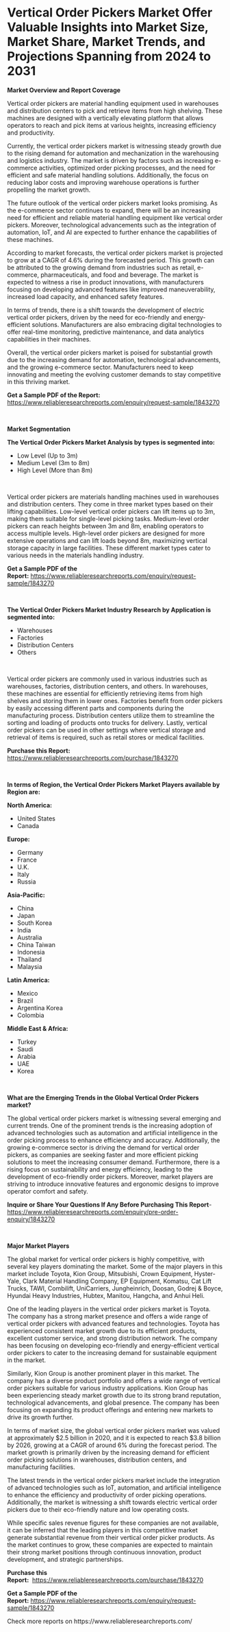 <p><h1>Vertical Order Pickers Market Offer Valuable Insights into Market Size, Market Share, Market Trends, and Projections Spanning from 2024 to 2031</h1></p><p><strong>Market Overview and Report Coverage</strong></p>
<p><p>Vertical order pickers are material handling equipment used in warehouses and distribution centers to pick and retrieve items from high shelving. These machines are designed with a vertically elevating platform that allows operators to reach and pick items at various heights, increasing efficiency and productivity.</p><p>Currently, the vertical order pickers market is witnessing steady growth due to the rising demand for automation and mechanization in the warehousing and logistics industry. The market is driven by factors such as increasing e-commerce activities, optimized order picking processes, and the need for efficient and safe material handling solutions. Additionally, the focus on reducing labor costs and improving warehouse operations is further propelling the market growth.</p><p>The future outlook of the vertical order pickers market looks promising. As the e-commerce sector continues to expand, there will be an increasing need for efficient and reliable material handling equipment like vertical order pickers. Moreover, technological advancements such as the integration of automation, IoT, and AI are expected to further enhance the capabilities of these machines.</p><p>According to market forecasts, the vertical order pickers market is projected to grow at a CAGR of 4.6% during the forecasted period. This growth can be attributed to the growing demand from industries such as retail, e-commerce, pharmaceuticals, and food and beverage. The market is expected to witness a rise in product innovations, with manufacturers focusing on developing advanced features like improved maneuverability, increased load capacity, and enhanced safety features.</p><p>In terms of trends, there is a shift towards the development of electric vertical order pickers, driven by the need for eco-friendly and energy-efficient solutions. Manufacturers are also embracing digital technologies to offer real-time monitoring, predictive maintenance, and data analytics capabilities in their machines.</p><p>Overall, the vertical order pickers market is poised for substantial growth due to the increasing demand for automation, technological advancements, and the growing e-commerce sector. Manufacturers need to keep innovating and meeting the evolving customer demands to stay competitive in this thriving market.</p></p>
<p><strong>Get a Sample PDF of the Report:</strong> <a href="https://www.reliableresearchreports.com/enquiry/request-sample/1843270">https://www.reliableresearchreports.com/enquiry/request-sample/1843270</a></p>
<p>&nbsp;</p>
<p><strong>Market Segmentation</strong></p>
<p><strong>The Vertical Order Pickers Market Analysis by types is segmented into:</strong></p>
<p><ul><li>Low Level (Up to 3m)</li><li>Medium Level (3m to 8m)</li><li>High Level (More than 8m)</li></ul></p>
<p>&nbsp;</p>
<p><p>Vertical order pickers are materials handling machines used in warehouses and distribution centers. They come in three market types based on their lifting capabilities. Low-level vertical order pickers can lift items up to 3m, making them suitable for single-level picking tasks. Medium-level order pickers can reach heights between 3m and 8m, enabling operators to access multiple levels. High-level order pickers are designed for more extensive operations and can lift loads beyond 8m, maximizing vertical storage capacity in large facilities. These different market types cater to various needs in the materials handling industry.</p></p>
<p><strong>Get a Sample PDF of the Report:</strong>&nbsp;<a href="https://www.reliableresearchreports.com/enquiry/request-sample/1843270">https://www.reliableresearchreports.com/enquiry/request-sample/1843270</a></p>
<p>&nbsp;</p>
<p><strong>The Vertical Order Pickers Market Industry Research by Application is segmented into:</strong></p>
<p><ul><li>Warehouses</li><li>Factories</li><li>Distribution Centers</li><li>Others</li></ul></p>
<p>&nbsp;</p>
<p><p>Vertical order pickers are commonly used in various industries such as warehouses, factories, distribution centers, and others. In warehouses, these machines are essential for efficiently retrieving items from high shelves and storing them in lower ones. Factories benefit from order pickers by easily accessing different parts and components during the manufacturing process. Distribution centers utilize them to streamline the sorting and loading of products onto trucks for delivery. Lastly, vertical order pickers can be used in other settings where vertical storage and retrieval of items is required, such as retail stores or medical facilities.</p></p>
<p><strong>Purchase this Report:</strong>&nbsp; <a href="https://www.reliableresearchreports.com/purchase/1843270">https://www.reliableresearchreports.com/purchase/1843270</a></p>
<p>&nbsp;</p>
<p><strong>In terms of Region, the Vertical Order Pickers Market Players available by Region are:</strong></p>
<p>
    <p> <strong> North America: </strong>
        <ul>
            <li>United States</li>
            <li>Canada</li>
        </ul>
        </p> 
    <p> <strong> Europe: </strong>
        <ul>
            <li>Germany</li>
            <li>France</li>
            <li>U.K.</li>
            <li>Italy</li>
            <li>Russia</li>
        </ul>
        </p> 
    <p> <strong> Asia-Pacific: </strong>
        <ul>
            <li>China</li>
            <li>Japan</li>
            <li>South Korea</li>
            <li>India</li>
            <li>Australia</li>
            <li>China Taiwan</li>
            <li>Indonesia</li>
            <li>Thailand</li>
            <li>Malaysia</li>
        </ul>
        </p> 
    <p> <strong> Latin America: </strong>
        <ul>
            <li>Mexico</li>
            <li>Brazil</li>
            <li>Argentina Korea</li>
            <li>Colombia</li>
        </ul>
        </p> 
    <p> <strong> Middle East & Africa: </strong>
        <ul>
            <li>Turkey</li>
            <li>Saudi</li>
            <li>Arabia</li>
            <li>UAE</li>
            <li>Korea</li>
        </ul>
    </p>
    </p>
<p>&nbsp;</p>
<p><strong>What are the Emerging Trends in the Global Vertical Order Pickers market?</strong></p>
<p><p>The global vertical order pickers market is witnessing several emerging and current trends. One of the prominent trends is the increasing adoption of advanced technologies such as automation and artificial intelligence in the order picking process to enhance efficiency and accuracy. Additionally, the growing e-commerce sector is driving the demand for vertical order pickers, as companies are seeking faster and more efficient picking solutions to meet the increasing consumer demand. Furthermore, there is a rising focus on sustainability and energy efficiency, leading to the development of eco-friendly order pickers. Moreover, market players are striving to introduce innovative features and ergonomic designs to improve operator comfort and safety.</p></p>
<p><strong>Inquire or Share Your Questions If Any Before Purchasing This Report</strong>- <a href="https://www.reliableresearchreports.com/enquiry/pre-order-enquiry/1843270">https://www.reliableresearchreports.com/enquiry/pre-order-enquiry/1843270</a></p>
<p>&nbsp;</p>
<p><strong>Major Market Players</strong></p>
<p><p>The global market for vertical order pickers is highly competitive, with several key players dominating the market. Some of the major players in this market include Toyota, Kion Group, Mitsubishi, Crown Equipment, Hyster-Yale, Clark Material Handling Company, EP Equipment, Komatsu, Cat Lift Trucks, TAWI, Combilift, UniCarriers, Jungheinrich, Doosan, Godrej & Boyce, Hyundai Heavy Industries, Hubtex, Manitou, Hangcha, and Anhui Heli.</p><p>One of the leading players in the vertical order pickers market is Toyota. The company has a strong market presence and offers a wide range of vertical order pickers with advanced features and technologies. Toyota has experienced consistent market growth due to its efficient products, excellent customer service, and strong distribution network. The company has been focusing on developing eco-friendly and energy-efficient vertical order pickers to cater to the increasing demand for sustainable equipment in the market.</p><p>Similarly, Kion Group is another prominent player in this market. The company has a diverse product portfolio and offers a wide range of vertical order pickers suitable for various industry applications. Kion Group has been experiencing steady market growth due to its strong brand reputation, technological advancements, and global presence. The company has been focusing on expanding its product offerings and entering new markets to drive its growth further.</p><p>In terms of market size, the global vertical order pickers market was valued at approximately $2.5 billion in 2020, and it is expected to reach $3.8 billion by 2026, growing at a CAGR of around 6% during the forecast period. The market growth is primarily driven by the increasing demand for efficient order picking solutions in warehouses, distribution centers, and manufacturing facilities.</p><p>The latest trends in the vertical order pickers market include the integration of advanced technologies such as IoT, automation, and artificial intelligence to enhance the efficiency and productivity of order picking operations. Additionally, the market is witnessing a shift towards electric vertical order pickers due to their eco-friendly nature and low operating costs.</p><p>While specific sales revenue figures for these companies are not available, it can be inferred that the leading players in this competitive market generate substantial revenue from their vertical order picker products. As the market continues to grow, these companies are expected to maintain their strong market positions through continuous innovation, product development, and strategic partnerships.</p></p>
<p><strong>Purchase this Report:</strong>&nbsp;&nbsp;<a href="https://www.reliableresearchreports.com/purchase/1843270">https://www.reliableresearchreports.com/purchase/1843270</a></p>
<p></p>
<p><strong>Get a Sample PDF of the Report:</strong>&nbsp;<a href="https://www.reliableresearchreports.com/enquiry/request-sample/1843270">https://www.reliableresearchreports.com/enquiry/request-sample/1843270</a></p>
<p>Check more reports on https://www.reliableresearchreports.com/</p>